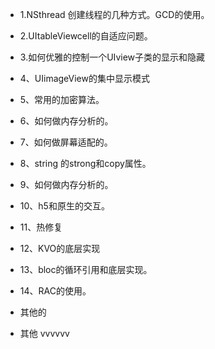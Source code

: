- 1.NSthread 创建线程的几种方式。GCD的使用。
- 2.UItableViewcell的自适应问题。
- 3.如何优雅的控制一个UIview子类的显示和隐藏
- 4、UIimageView的集中显示模式
- 5、常用的加密算法。
- 6、如何做内存分析的。
- 7、如何做屏幕适配的。
- 8、string 的strong和copy属性。
- 9、如何做内存分析的。
- 10、h5和原生的交互。
- 11、热修复
- 12、KVO的底层实现
- 13、bloc的循环引用和底层实现。
- 14、RAC的使用。
- 其他的

- 其他  vvvvvv

